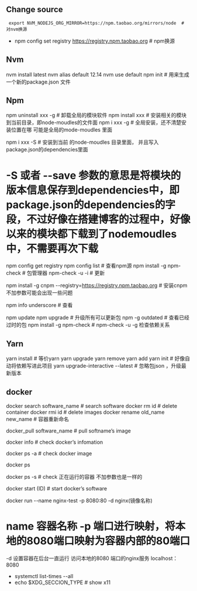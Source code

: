 ## Change source
` export NVM_NODEJS_ORG_MIRROR=https://npm.taobao.org/mirrors/node  # 对nvm换源`
- npm config set registry https://registry.npm.taobao.org                 # npm换源

## Nvm
nvm install latest
nvm alias default 12.14
nvm use default
npm init # 用来生成一个新的package.json 文件

## Npm
npm  uninstall xxx -g # 卸载全局的模块软件
npm install xxx     # 安装相关的模块到当前目录，即node-moudles的文件面
npm i  xxx -g    # 全局安装，还不清楚安装位置在哪 可能是全局的mode-moudles 里面

npm i xxx -S   #  安装到当前 的node-moudles 目录里面， 并且写入package.json的dependencies里面
# -S 或者 --save 参数的意思是将模块的版本信息保存到dependencies中，即package.json的dependencies的字段，不过好像在搭建博客的过程中，好像以来的模块都下载到了nodemoudles中，不需要再次下载

npm config get registry
npm config list      # 查看npm源
npm install -g npm-check   #  包管理器
npm-check -u -i # 更新

npm install -g cnpm --registry=https://registry.npm.taobao.org           # 安装cnpm 不加参数可能会出现一些问题

npm info underscore     # 查看

npm update
npm upgrade   # 升级所有可以更新包
npm -g outdated   # 查看已经过时的包
npm install -g npm-check  # npm-check -u -g  检查依赖关系

## Yarn
yarn install #  等价yarn
yarn upgrade
yarn remove
yarn add
yarn init  # 好像自动将依赖写进此项目
yarn upgrade-interactive --latest    # 忽略包json ，升级最新版本

## docker
docker search software_name # search  software
docker rm id  # delete container
docker rmi id # delete images
docker rename old_name new_name    # 容器重新命名

docker_pull software_name # pull softname’s image

docker info       # check docker’s infomation

docker ps -a      # check docker image

docker ps

docker ps -s     # check 正在运行的容器 不加参数也是一样的

docker start (ID)     # start docker’s software

docker run --name nginx-test -p 8080:80 -d nginx(镜像名称)
# name 容器名称   -p 端口进行映射，将本地的8080端口映射为容器内部的80端口
-d 设置容器在后台一直运行
访问本地的8080 端口的nginx服务    localhost：8080

- systemctl list-times --all
- echo $XDG_SECCION_TYPE # show x11
